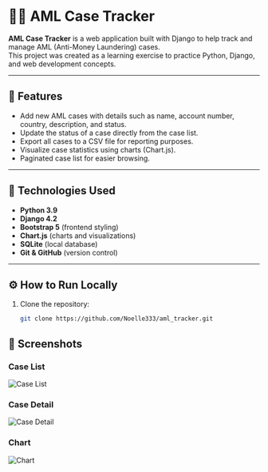 # 🕵️‍♀️ AML Case Tracker

**AML Case Tracker** is a web application built with Django to help track and manage AML (Anti-Money Laundering) cases.  
This project was created as a learning exercise to practice Python, Django, and web development concepts.

---

## 🚀 Features

- Add new AML cases with details such as name, account number, country, description, and status.  
- Update the status of a case directly from the case list.  
- Export all cases to a CSV file for reporting purposes.  
- Visualize case statistics using charts (Chart.js).  
- Paginated case list for easier browsing.  

---

## 🧰 Technologies Used

- **Python 3.9**  
- **Django 4.2**  
- **Bootstrap 5** (frontend styling)  
- **Chart.js** (charts and visualizations)  
- **SQLite** (local database)  
- **Git & GitHub** (version control)  

---

## ⚙️ How to Run Locally

1. Clone the repository:  
   ```bash
   git clone https://github.com/Noelle333/aml_tracker.git

## 📸 Screenshots

### Case List
![Case List](screenshots/case_list.png)

### Case Detail
![Case Detail](screenshots/case_detail.png)

### Chart
![Chart](screenshots/cases_chart.png)
